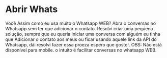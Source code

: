 # Abrir Whats
Você Assim como eu usa muito o Whatsapp WEB?
Abra o conversas no Whatsapp sem ter que adicionar o contato.
Resolvi criar uma pequena solução, sempre que eu queria iniciar uma conversa com alguém eu tinha que Adicionar o contato aos meus ou ficar usando aquele link da API do Whatsapp, dái resolvi fazer essa proeza espero que goste!.
OBS: Não está disponível para mobile. o intuito é facilitar conversas no whatsapp WEB.


